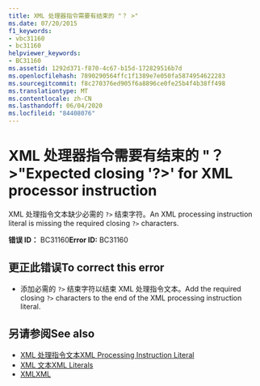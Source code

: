 ```yaml
---
title: XML 处理器指令需要有结束的 "？ >"
ms.date: 07/20/2015
f1_keywords:
- vbc31160
- bc31160
helpviewer_keywords:
- BC31160
ms.assetid: 1292d371-f870-4c67-b15d-172829516b7d
ms.openlocfilehash: 7890290564ffc1f1389e7e050fa5874954622283
ms.sourcegitcommit: f8c270376ed905f6a8896ce0fe25b4f4b38ff498
ms.translationtype: MT
ms.contentlocale: zh-CN
ms.lasthandoff: 06/04/2020
ms.locfileid: "84408076"
---
```

# <a name="expected-closing--for-xml-processor-instruction"></a><span data-ttu-id="53944-102">XML 处理器指令需要有结束的 "？ >"</span><span class="sxs-lookup"><span data-stu-id="53944-102">Expected closing '?>' for XML processor instruction</span></span>
<span data-ttu-id="53944-103">XML 处理指令文本缺少必需的 `?>` 结束字符。</span><span class="sxs-lookup"><span data-stu-id="53944-103">An XML processing instruction literal is missing the required closing `?>` characters.</span></span>  
  
 <span data-ttu-id="53944-104">**错误 ID：** BC31160</span><span class="sxs-lookup"><span data-stu-id="53944-104">**Error ID:** BC31160</span></span>  
  
## <a name="to-correct-this-error"></a><span data-ttu-id="53944-105">更正此错误</span><span class="sxs-lookup"><span data-stu-id="53944-105">To correct this error</span></span>  
  
- <span data-ttu-id="53944-106">添加必需的 `?>` 结束字符以结束 XML 处理指令文本。</span><span class="sxs-lookup"><span data-stu-id="53944-106">Add the required closing `?>` characters to the end of the XML processing instruction literal.</span></span>  
  
## <a name="see-also"></a><span data-ttu-id="53944-107">另请参阅</span><span class="sxs-lookup"><span data-stu-id="53944-107">See also</span></span>

- [<span data-ttu-id="53944-108">XML 处理指令文本</span><span class="sxs-lookup"><span data-stu-id="53944-108">XML Processing Instruction Literal</span></span>](../language-reference/xml-literals/xml-processing-instruction-literal.md)
- [<span data-ttu-id="53944-109">XML 文本</span><span class="sxs-lookup"><span data-stu-id="53944-109">XML Literals</span></span>](../language-reference/xml-literals/index.md)
- [<span data-ttu-id="53944-110">XML</span><span class="sxs-lookup"><span data-stu-id="53944-110">XML</span></span>](../programming-guide/language-features/xml/index.md)
